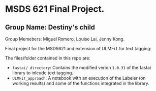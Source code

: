 # MSDS 621 Final Project.

## Group Name: Destiny's child

Group Memebers: Miguel Romero, Louise Lai, Jenny Kong.

Final project for the MSDS621 and extension of ULMFiT for text tagging:

The files/folder contained in this repo are:


* `fastai/ directory`: Contains the modified verion `1.0.31` of the fastai library to inlcude text tagging.
* `ULMFiT_approach`: A notebook with an execution of the Labeler (on working results) and some of the functions integrated in the library.
